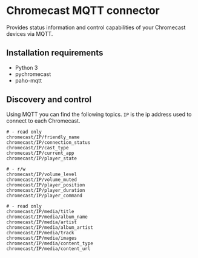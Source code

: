 # Chromecast MQTT connector

Provides status information and control capabilities of your Chromecast devices via MQTT.

## Installation requirements

* Python 3
* pychromecast
* paho-mqtt

## Discovery and control

Using MQTT you can find the following topics. `IP` is the ip address used to connect
to each Chromecast.

```
# - read only
chromecast/IP/friendly_name
chromecast/IP/connection_status
chromecast/IP/cast_type
chromecast/IP/current_app
chromecast/IP/player_state

# - r/w
chromecast/IP/volume_level
chromecast/IP/volume_muted
chromecast/IP/player_position
chromecast/IP/player_duration
chromecast/IP/player_command

# - read only
chromecast/IP/media/title
chromecast/IP/media/album_name
chromecast/IP/media/artist
chromecast/IP/media/album_artist
chromecast/IP/media/track
chromecast/IP/media/images
chromecast/IP/media/content_type
chromecast/IP/media/content_url
```
